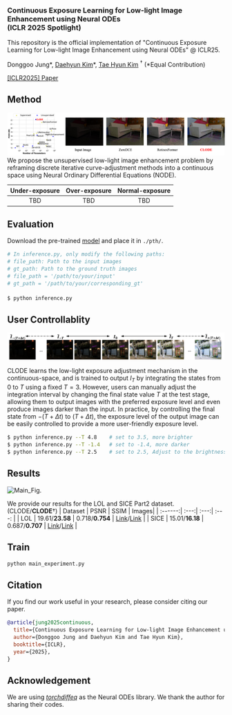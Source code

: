 ### Continuous Exposure Learning for Low-light Image Enhancement using Neural ODEs <br> (ICLR 2025 Spotlight)

This repository is the official implementation of "Continuous Exposure Learning for Low-light Image Enhancement using Neural ODEs" @ ICLR25.

Donggoo Jung*, [Daehyun Kim](https://github.com/kdhRick2222)*, [Tae Hyun Kim](https://scholar.google.co.kr/citations?user=8soccsoAAAAJ) $^\dagger$  (\*Equal Contribution)

[[ICLR2025] Paper](https://openreview.net/forum?id=Mn2qgIcIPS)

## Method
![Main_Fig.](assets/main_figure.png)
We propose the unsupervised low-light image enhancement problem by reframing discrete iterative curve-adjustment methods into a continuous space using Neural Ordinary Differential Equations (NODE).

| Under-exposure | Over-exposure | Normal-exposure | 
| :------------: | :-----------: | :-------------: |
| TBD | TBD | TBD |

## Evaluation

Download the pre-trained [model](https://drive.google.com/drive/folders/1E1Oi89TJeZIL4pz7d4p-D_Yq1rAG4Uhc?usp=drive_link) and place it in ``./pth/``.

```bash
# In inference.py, only modify the following paths:
# file_path: Path to the input images
# gt_path: Path to the ground truth images
# file_path = '/path/to/your/input'
# gt_path = '/path/to/your/corresponding_gt'

$ python inference.py
```

## User Controllablity
![Main_Fig.](assets/user_control.png)

CLODE learns the low-light exposure adjustment mechanism in the continuous-space, and is trained to output $I_T$ by integrating the states from $0$ to $T$ using a fixed $T=3$. However, users can manually adjust the integration interval by changing the final state value $T$ at the test stage, allowing them to output images with the preferred exposure level and even produce images darker than the input. In practice, by controlling the final state from $-(T+\Delta t)$ to $(T+\Delta t)$, the exposure level of the output image can be easily controlled to provide a more user-friendly exposure level. 

```bash
$ python inference.py --T 4.8    # set to 3.5, more brighter
$ python inference.py --T -1.4   # set to -1.4, more darker
$ python inference.py --T 2.5    # set to 2.5, Adjust to the brightness desired by the user
```

## Results
![Main_Fig.](assets/result_figure.png)

We provide our results for the LOL and SICE Part2 dataset. (CLODE/**CLODE**$\dagger$)
| Dataset | PSNR | SSIM | Images|
| :------:| :---:| :---:| :---: |
| LOL | 19.61/**23.58** | 0.718/**0.754** | [Link](https://drive.google.com/drive/folders/1Xsalp32GyNEG6tabPVKrRZ2WD69m32oP)/[Link](https://drive.google.com/drive/folders/14r8x7C6ERXjCDtug63MakbJ3IXgiua6o) |
| SICE | 15.01/**16.18** | 0.687/**0.707** | [Link](https://drive.google.com/drive/folders/1uf9WDFhmCRiVwFDR8X5fj4Zm5byAQ-Yw)/[Link](https://drive.google.com/drive/folders/1hysjI2Xt9NYqvDgV2DHMAlK7RGj6HO0g) |

## Train

```
python main_experiment.py
```

## Citation
If you find our work useful in your research, please consider citing our paper.
```bibtex
@article{jung2025continuous,
  title={Continuous Exposure Learning for Low-light Image Enhancement using Neural {ODE}s},
  author={Donggoo Jung and Daehyun Kim and Tae Hyun Kim},
  booktitle={ICLR},
  year={2025},
}
```

## Acknowledgement
We are using [*torchdiffeq*](https://github.com/rtqichen/torchdiffeq) as the Neural ODEs library. We thank the author for sharing their codes.
